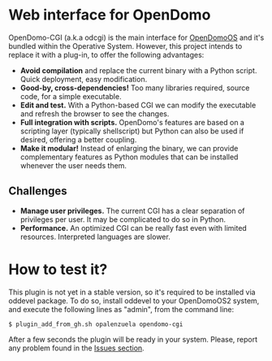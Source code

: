 Web interface for OpenDomo
==========================

OpenDomo-CGI (a.k.a odcgi) is the main interface for [OpenDomoOS](http://www.opendomo.com) and it's bundled within the Operative System. However, this project intends to replace it with a plug-in, to offer the following advantages:

* **Avoid compilation** and replace the current binary with a Python script. Quick deployment, easy modification.
* **Good-by, cross-dependencies!** Too many libraries required, source code, for a simple executable.
* **Edit and test.** With a Python-based CGI we can modify the executable and refresh the browser to see the changes.
* **Full integration with scripts.** OpenDomo's features are based on a scripting layer (typically shellscript) but Python can also be used if desired, offering a better coupling. 
* **Make it modular!** Instead of enlarging the binary, we can provide complementary features as Python modules that can be installed whenever the user needs them.

Challenges
----------
* **Manage user privileges.** The current CGI has a clear separation of privileges per user. It may be complicated to do so in Python.
* **Performance.** An optimized CGI can be really fast even with limited resources. Interpreted languages are slower.

How to test it?
===============

This plugin is not yet in a stable version, so it's required to be installed via oddevel package. To do so, install oddevel to your OpenDomoOS2 system, and execute the following lines as "admin", from the command line:

    $ plugin_add_from_gh.sh opalenzuela opendomo-cgi
    
After a few seconds the plugin will be ready in your system. Please, report any problem found in the [Issues section](https://github.com/opalenzuela/opendomo-cgi/issues).
